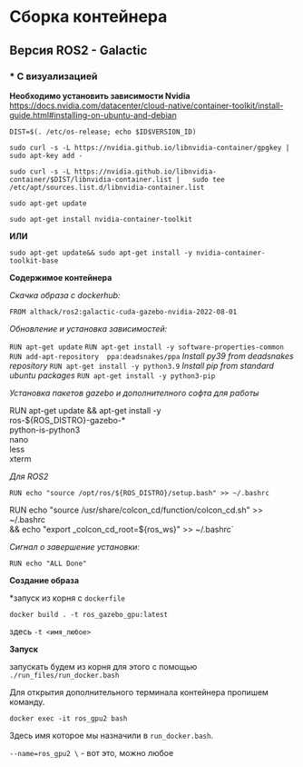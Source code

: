 # Сборка контейнера

## Версия ROS2 - Galactic

### *  C визуализацией

**Необходимо установить зависимости Nvidia**
https://docs.nvidia.com/datacenter/cloud-native/container-toolkit/install-guide.html#installing-on-ubuntu-and-debian

`DIST=$(. /etc/os-release; echo $ID$VERSION_ID)`

`sudo curl -s -L https://nvidia.github.io/libnvidia-container/gpgkey |   sudo apt-key add -`

`sudo curl -s -L https://nvidia.github.io/libnvidia-container/$DIST/libnvidia-container.list |   sudo tee /etc/apt/sources.list.d/libnvidia-container.list`


`sudo apt-get update`

`sudo apt-get install nvidia-container-toolkit`

**ИЛИ**

`sudo apt-get update&& sudo apt-get install -y nvidia-container-toolkit-base`



**Содержимое контейнера**

*Скачка образа с dockerhub:*

`FROM althack/ros2:galactic-cuda-gazebo-nvidia-2022-08-01`

*Обновление и установка зависимостей:*

`RUN apt-get update`
`RUN apt-get install -y software-properties-common`
`RUN add-apt-repository  ppa:deadsnakes/ppa`
*Install py39 from deadsnakes repository*
`RUN apt-get install -y python3.9`
*Install pip from standard ubuntu packages*
`RUN apt-get install -y python3-pip`

*Установка пакетов gazebo и дополнителного софта для работы*

RUN apt-get update && apt-get install -y \
    ros-${ROS_DISTRO}-gazebo-* \
    python-is-python3 \
    nano \
    less \
    xterm

*Для ROS2*

`RUN echo "source /opt/ros/${ROS_DISTRO}/setup.bash" >> ~/.bashrc`

RUN echo "source /usr/share/colcon_cd/function/colcon_cd.sh" >> ~/.bashrc \
    && echo "export _colcon_cd_root=${ros_ws}" >> ~/.bashrc`
    
*Сигнал о завершение установки:*

`RUN echo "ALL Done"`


**Создание образа**

*запуск из корня с `dockerfile`

`docker build . -t ros_gazebo_gpu:latest`

здесь `-t <имя_любое>`

**Запуск**

запускать будем из корня для этого с помощью `./run_files/run_docker.bash` 

Для открытия дополнительного терминала контейнера пропишем команду.

`docker exec -it ros_gpu2 bash`

Здесь имя которое мы назначили в `run_docker.bash`.

`--name=ros_gpu2 \` - вот это, можно любое


